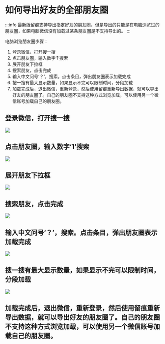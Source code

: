 # 如何导出好友的全部朋友圈

:::info
最新版留痕支持导出指定好友的朋友圈，但是导出的只能是在电脑浏览过的朋友圈，如果电脑微信没有加载过某条朋友圈是不支持导出的。
:::

电脑浏览朋友圈步骤：
1. 登录微信，打开搜一搜
2. 点击朋友圈，输入数字‘1’搜索
3. 展开朋友下拉框
4. 搜索朋友，点击完成
5. 输入中文问号‘？’，搜索。点击条目，弹出朋友圈表示加载完成
6. 搜一搜有最大显示数量，如果显示不完可以限制时间，分段加载
7. 加载完成后，退出微信，重新登录，然后使用留痕重新导出数据，就可以导出好友的朋友圈了。自己的朋友圈不支持这种方式浏览加载，可以使用另一个微信账号加载自己的朋友圈。

## 登录微信，打开搜一搜

![](https://blog.lc044.love/static/img/d755d58bf863e8ff4c09b36b27d019b0.clipboard-2024-04-17.webp)

## 点击朋友圈，输入数字‘1’搜索

![](https://blog.lc044.love/static/img/f88d42e191ed9b50fe078716c88227a7.clipboard-2024-04-17.webp)

## 展开朋友下拉框

![](https://blog.lc044.love/static/img/d45116165e196f8036d423884584c0bd.clipboard-2024-04-17.webp)

## 搜索朋友，点击完成

![](https://blog.lc044.love/static/img/235c494d599053ec24c15f82d40dd12f.clipboard-2024-04-17.webp)

## 输入中文问号‘？’，搜索。点击条目，弹出朋友圈表示加载完成

![](https://blog.lc044.love/static/img/e3aa3c03b2ab8db74ea1516c29e66af5.clipboard-2024-04-17.webp)

## 搜一搜有最大显示数量，如果显示不完可以限制时间，分段加载

![](https://blog.lc044.love/static/img/7679f2b3e625615592f5543d45291acd.clipboard-2024-04-17.webp)

## 加载完成后，退出微信，重新登录，然后使用留痕重新导出数据，就可以导出好友的朋友圈了。自己的朋友圈不支持这种方式浏览加载，可以使用另一个微信账号加载自己的朋友圈。